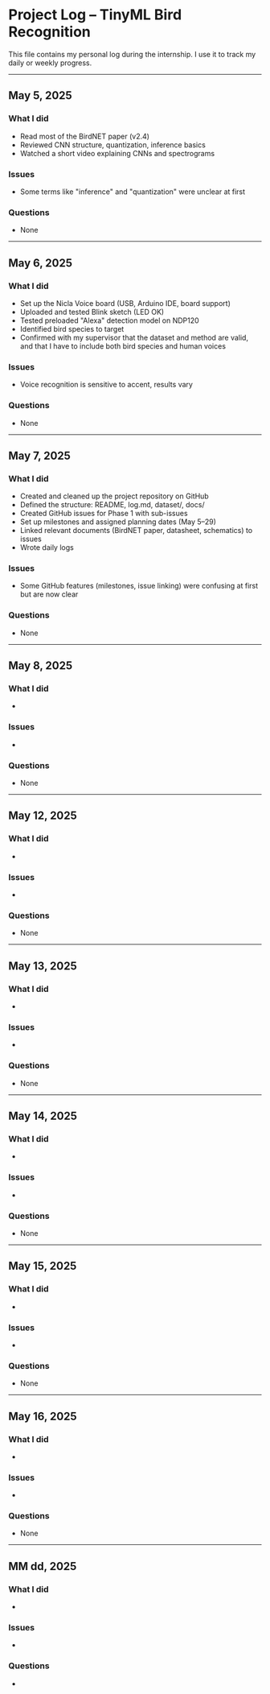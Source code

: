 # Project Log – TinyML Bird Recognition

This file contains my personal log during the internship. I use it to track my daily or weekly progress.

---

## May 5, 2025 

### What I did
- Read most of the BirdNET paper (v2.4)
- Reviewed CNN structure, quantization, inference basics
- Watched a short video explaining CNNs and spectrograms

### Issues
- Some terms like "inference" and "quantization" were unclear at first

### Questions
- None

--- 

## May 6, 2025

### What I did
- Set up the Nicla Voice board (USB, Arduino IDE, board support)
- Uploaded and tested Blink sketch (LED OK)
- Tested preloaded "Alexa" detection model on NDP120
- Identified bird species to target
- Confirmed with my supervisor that the dataset and method are valid, and that I have to include both bird species and human voices

### Issues
- Voice recognition is sensitive to accent, results vary

### Questions
- None

--- 

## May 7, 2025

### What I did
- Created and cleaned up the project repository on GitHub
- Defined the structure: README, log.md, dataset/, docs/
- Created GitHub issues for Phase 1 with sub-issues 
- Set up milestones and assigned planning dates (May 5–29)
- Linked relevant documents (BirdNET paper, datasheet, schematics) to issues
- Wrote daily logs 

### Issues
- Some GitHub features (milestones, issue linking) were confusing at first but are now clear

### Questions
- None

---

## May 8, 2025

### What I did
-

### Issues
- 

### Questions
- None

---

## May 12, 2025

### What I did
-

### Issues
- 

### Questions
- None

---

## May 13, 2025

### What I did
-

### Issues
- 

### Questions
- None

---

## May 14, 2025

### What I did
-

### Issues
- 

### Questions
- None

---

## May 15, 2025

### What I did
-

### Issues
- 

### Questions
- None

---

## May 16, 2025

### What I did
-

### Issues
- 

### Questions
- None

---

## MM dd, 2025 

### What I did
- 

### Issues
- 

### Questions
- 